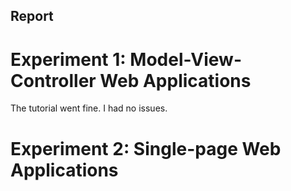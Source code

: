## Report

# Experiment 1: Model-View-Controller Web Applications
The tutorial went fine. I had no issues.

# Experiment 2: Single-page Web Applications
